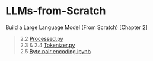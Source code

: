 # LLMs-from-Scratch
Build a Large Language Model (From Scratch)  [Chapter 2]

> 2.2 [Processed.py](https://github.com/zeyadusf/LLMs-from-Scratch/blob/main/ch02-Working%20with%20Text%20Data/Processed.py)<br>
> 2.3 & 2.4 [Tokenizer.py](https://github.com/zeyadusf/LLMs-from-Scratch/blob/main/ch02-Working%20with%20Text%20Data/Tokenizer.py)<br>
> 2.5 [Byte pair encoding.ipynb](https://github.com/zeyadusf/LLMs-from-Scratch/blob/main/ch02-Working%20with%20Text%20Data/Byte%20pair%20encoding.ipynb)<br>

